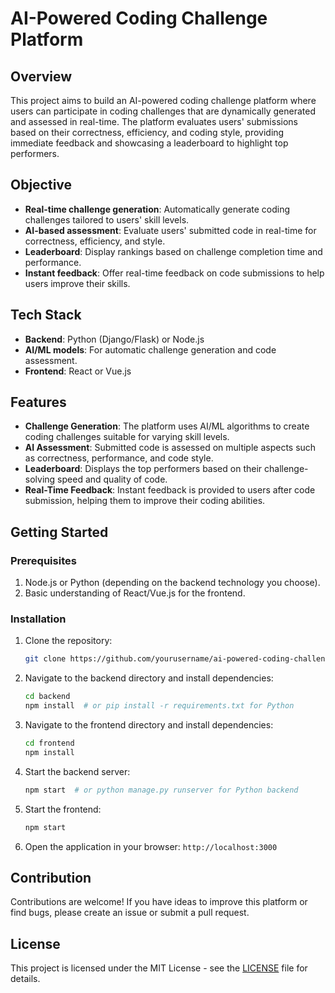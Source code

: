 # AI-Powered Coding Challenge Platform

## Overview

This project aims to build an AI-powered coding challenge platform where users can participate in coding challenges that are dynamically generated and assessed in real-time. The platform evaluates users' submissions based on their correctness, efficiency, and coding style, providing immediate feedback and showcasing a leaderboard to highlight top performers.

## Objective

- **Real-time challenge generation**: Automatically generate coding challenges tailored to users' skill levels.
- **AI-based assessment**: Evaluate users' submitted code in real-time for correctness, efficiency, and style.
- **Leaderboard**: Display rankings based on challenge completion time and performance.
- **Instant feedback**: Offer real-time feedback on code submissions to help users improve their skills.

## Tech Stack

- **Backend**: Python (Django/Flask) or Node.js
- **AI/ML models**: For automatic challenge generation and code assessment.
- **Frontend**: React or Vue.js

## Features

- **Challenge Generation**: The platform uses AI/ML algorithms to create coding challenges suitable for varying skill levels.
- **AI Assessment**: Submitted code is assessed on multiple aspects such as correctness, performance, and code style.
- **Leaderboard**: Displays the top performers based on their challenge-solving speed and quality of code.
- **Real-Time Feedback**: Instant feedback is provided to users after code submission, helping them to improve their coding abilities.

## Getting Started

### Prerequisites

1. Node.js or Python (depending on the backend technology you choose).
2. Basic understanding of React/Vue.js for the frontend.

### Installation

1. Clone the repository:
   ```bash
   git clone https://github.com/yourusername/ai-powered-coding-challenge-platform.git
   ```

2. Navigate to the backend directory and install dependencies:
   ```bash
   cd backend
   npm install  # or pip install -r requirements.txt for Python
   ```

3. Navigate to the frontend directory and install dependencies:
   ```bash
   cd frontend
   npm install
   ```

4. Start the backend server:
   ```bash
   npm start  # or python manage.py runserver for Python backend
   ```

5. Start the frontend:
   ```bash
   npm start
   ```

6. Open the application in your browser: `http://localhost:3000`

## Contribution

Contributions are welcome! If you have ideas to improve this platform or find bugs, please create an issue or submit a pull request.

## License

This project is licensed under the MIT License - see the [LICENSE](LICENSE) file for details.
